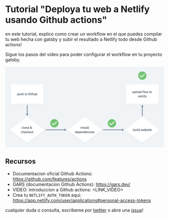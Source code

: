 # Tutorial "Deploya tu web a Netlify usando Github actions"

en este tutorial, explico como crear un workflow en el que puedes compilar tu web hecha con gatsby y subir el resultado a Netlify todo desde Github actions!

Sigue los pasos del video para poder configurar el workflow en tu proyecto gatsby.

![Diagrama del workflow](./flow-chart.png)

## Recursos

- Documentacion oficial Github Actions: https://github.com/features/actions
- GARS (documentacion Github Actions): https://gars.dev/
- VIDEO: introduccion a Github actions: <LINK_VIDEO>
- Crea tu `NETLIFY_AUTH_TOKEN` aqui: https://app.netlify.com/user/applications#personal-access-tokens

cualquier duda o consulta, escribeme por [twitter](https://hhg.link/twitter) o abre una [issue](https://github.com/horacioh/tutorial-github-actions-push-a-netlify/issues/new)!
